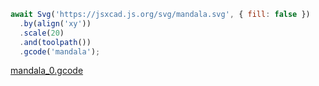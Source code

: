 ```JavaScript
await Svg('https://jsxcad.js.org/svg/mandala.svg', { fill: false })
  .by(align('xy'))
  .scale(20)
  .and(toolpath())
  .gcode('mandala');
```

[mandala_0.gcode](mandala.mandala_0.gcode)
